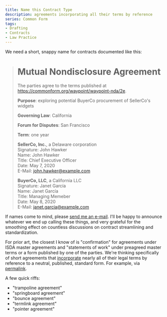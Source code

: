 ```yaml
---
title: Name this Contract Type
description: agreements incorporating all their terms by reference
series: Common Form
tags:
- Drafting
- Contracts
- Law Practice
---
```


We need a short, snappy name for contracts documented like this:

> # Mutual Nondisclosure Agreement
>
> The parties agree to the terms published at <https://commonform.org/waypoint/waypoint-nda/2e>.
>
> **Purpose**: exploring potential BuyerCo procurement of SellerCo's widgets
>
> **Governing Law**: California
>
> **Forum for Disputes**: San Francisco
>
> **Term**: one year
>
> **SellerCo, Inc.**, a Delaware corporation<br>
> Signature: <span class="conformedSignature">John Hawker</span><br>
> Name: John Hawker<br>
> Title: Chief Executive Officer<br>
> Date: May 7, 2020<br>
> E-Mail: john.hawker@example.com
>
> **BuyerCo, LLC**, a California LLC<br>
> Signature: <span class="conformedSignature">Janet García</span><br>
> Name: Janet García<br>
> Title: Managing Memeber<br>
> Date: May 8, 2020<br>
> E-Mail: janet.garcia@example.com

If names come to mind, please [send me an e-mail](mailto:kyle@kemitchell.com).  I'll be happy to announce whatever we end up calling these things, and very grateful for the smoothing effect on countless discussions on contract streamlining and standardization.

For prior art, the closest I know of is "confirmation" for agreements under ISDA master agreements and "statements of work" under preagreed master terms or a form published by one of the parties.  We're thinking specifically of short agreements that [incorporate](https://en.wikipedia.org/wiki/Incorporation_by_reference) nearly all of their legal terms by reference to a neutral, published, standard form.  For example, via [permalink](https://en.wikipedia.org/wiki/Permalink).

A few quick riffs:

- "trampoline agreement"
- "springboard agreement"
- "bounce agreement"
- "termlink agreement"
- "pointer agreement"
